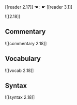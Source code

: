 [[reader 2.17]] ☚ : ☛ [[reader 3.1]]

![[2.18]]

## Commentary

![[commentary 2.18]]

## Vocabulary

![[vocab 2.18]]

## Syntax

![[syntax 2.18]]

